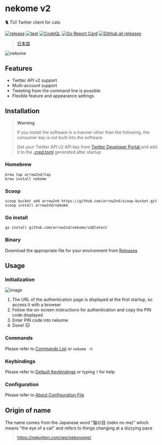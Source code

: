 # nekome v2

🐈 TUI Twitter client for cats

[![release](https://github.com/arrow2nd/nekome/actions/workflows/release.yml/badge.svg)](https://github.com/arrow2nd/nekome/actions/workflows/release.yml)
[![test](https://github.com/arrow2nd/nekome/actions/workflows/test.yml/badge.svg)](https://github.com/arrow2nd/nekome/actions/workflows/test.yml)
[![CodeQL](https://github.com/arrow2nd/nekome/actions/workflows/codeql-analysis.yml/badge.svg)](https://github.com/arrow2nd/nekome/actions/workflows/codeql-analysis.yml)
[![Go Report Card](https://goreportcard.com/badge/github.com/arrow2nd/nekome)](https://goreportcard.com/report/github.com/arrow2nd/nekome)
[![GitHub all releases](https://img.shields.io/github/downloads/arrow2nd/nekome/total)](https://github.com/arrow2nd/nekome/releases)

> [日本語](./README.md)

![nekome](https://user-images.githubusercontent.com/44780846/177174791-d5fb9db2-2a83-490a-8ed0-7d08fe16f89c.gif)

## Features

- Twitter API v2 support
- Multi-account support
- Tweeting from the command line is possible
- Flexible feature and appearance settings

## Installation

> **Warning**
>
> If you install the software in a manner other than the following, the consumer key is not built into the software
>
> Get your Twitter API v2 API key from [ Twitter Developer Portal ](https://developer.twitter.com/en/portal/projects-and-apps) and add it to the [.cred.toml](./docs/en/config.md#credtoml) generated after startup

### Homebrew

```
brew tap arrow2nd/tap
brew install nekome
```

### Scoop

```
scoop bucket add arrow2nd https://github.com/arrow2nd/scoop-bucket.git
scoop install arrow2nd/nekome
```

### Go install

```
go install github.com/arrow2nd/nekome/v2@latest
```

### Binary

Download the appropriate file for your environment from [Releases](https://github.com/arrow2nd/nekome/releases)

## Usage

### Initialization

![image](https://user-images.githubusercontent.com/44780846/177674269-2efa3342-bb1a-4be3-8133-7fc8f6e8cec0.png)

1. The URL of the authentication page is displayed at the first startup, so access it with a browser
2. Follow the on-screen instructions for authentication and copy the PIN code displayed
3. Enter PIN code into nekome
4. Done! 🐱

### Commands

Please refer to [Commands List](./docs/en/commands.md) or `nekome -h`

### Keybindings

Please refer to [Default Keybindings](./docs/en/keybindings.md) or typing `?` for help

### Configuration

Please refer to [About Configuration File](./docs/en/config.md)

## Origin of name

The name comes from the Japanese word "猫の目 (neko no me)" which means "the eye of a cat" and refers to things changing at a dizzying pace

> https://nekojiten.com/wp/nekonome/
